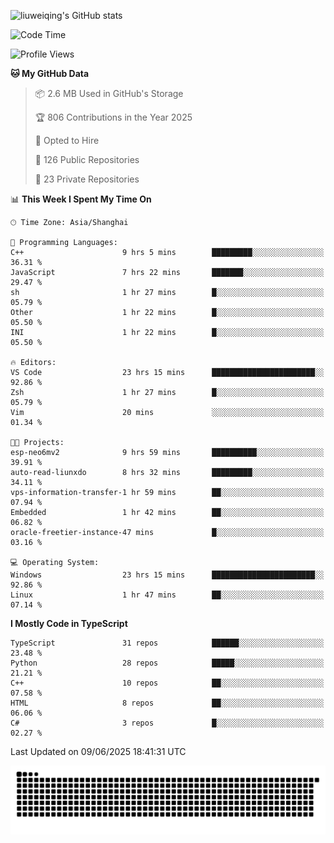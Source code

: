 ![liuweiqing's GitHub stats](https://github-readme-stats.vercel.app/api?username=14790897&show_icons=true&locale=cn&include_all_commits=true&count_private=true)

<!--START_SECTION:waka-->
![Code Time](http://img.shields.io/badge/Code%20Time-2%2C213%20hrs%2051%20mins-blue)

![Profile Views](http://img.shields.io/badge/Profile%20Views-0-blue)

**🐱 My GitHub Data** 

> 📦 2.6 MB Used in GitHub's Storage 
 > 
> 🏆 806 Contributions in the Year 2025
 > 
> 💼 Opted to Hire
 > 
> 📜 126 Public Repositories 
 > 
> 🔑 23 Private Repositories 
 > 
📊 **This Week I Spent My Time On** 

```text
🕑︎ Time Zone: Asia/Shanghai

💬 Programming Languages: 
C++                      9 hrs 5 mins        █████████░░░░░░░░░░░░░░░░   36.31 % 
JavaScript               7 hrs 22 mins       ███████░░░░░░░░░░░░░░░░░░   29.47 % 
sh                       1 hr 27 mins        █░░░░░░░░░░░░░░░░░░░░░░░░   05.79 % 
Other                    1 hr 22 mins        █░░░░░░░░░░░░░░░░░░░░░░░░   05.50 % 
INI                      1 hr 22 mins        █░░░░░░░░░░░░░░░░░░░░░░░░   05.50 % 

🔥 Editors: 
VS Code                  23 hrs 15 mins      ███████████████████████░░   92.86 % 
Zsh                      1 hr 27 mins        █░░░░░░░░░░░░░░░░░░░░░░░░   05.79 % 
Vim                      20 mins             ░░░░░░░░░░░░░░░░░░░░░░░░░   01.34 % 

🐱‍💻 Projects: 
esp-neo6mv2              9 hrs 59 mins       ██████████░░░░░░░░░░░░░░░   39.91 % 
auto-read-liunxdo        8 hrs 32 mins       █████████░░░░░░░░░░░░░░░░   34.11 % 
vps-information-transfer-1 hr 59 mins        ██░░░░░░░░░░░░░░░░░░░░░░░   07.94 % 
Embedded                 1 hr 42 mins        ██░░░░░░░░░░░░░░░░░░░░░░░   06.82 % 
oracle-freetier-instance-47 mins             █░░░░░░░░░░░░░░░░░░░░░░░░   03.16 % 

💻 Operating System: 
Windows                  23 hrs 15 mins      ███████████████████████░░   92.86 % 
Linux                    1 hr 47 mins        ██░░░░░░░░░░░░░░░░░░░░░░░   07.14 % 
```

**I Mostly Code in TypeScript** 

```text
TypeScript               31 repos            ██████░░░░░░░░░░░░░░░░░░░   23.48 % 
Python                   28 repos            █████░░░░░░░░░░░░░░░░░░░░   21.21 % 
C++                      10 repos            ██░░░░░░░░░░░░░░░░░░░░░░░   07.58 % 
HTML                     8 repos             ██░░░░░░░░░░░░░░░░░░░░░░░   06.06 % 
C#                       3 repos             █░░░░░░░░░░░░░░░░░░░░░░░░   02.27 % 
```




 Last Updated on 09/06/2025 18:41:31 UTC
<!--END_SECTION:waka-->

<picture>
  <source media="(prefers-color-scheme: dark)" srcset="https://raw.githubusercontent.com/14790897/14790897/output/github-contribution-grid-snake-dark.svg" />
  <source media="(prefers-color-scheme: light)" srcset="https://raw.githubusercontent.com/14790897/14790897/output/github-contribution-grid-snake.svg" />
  <img alt="github-snake" src="https://raw.githubusercontent.com/14790897/14790897/output/github-contribution-grid-snake.svg" />
</picture>
